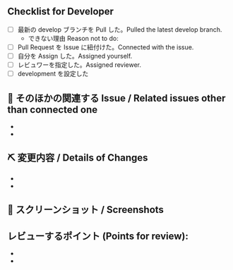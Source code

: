 ## Checklist for Developer

- [ ] 最新の develop ブランチを Pull した。Pulled the latest develop branch.
  - できない理由 Reason not to do:
- [ ] Pull Request を Issue に紐付けた。Connected with the issue.
- [ ] 自分を Assign した。Assigned yourself.
- [ ] レビュワーを指定した。Assigned reviewer.
- [ ] development を設定した

## 📝 そのほかの関連する Issue / Related issues other than connected one

-
-

## ⛏ 変更内容 / Details of Changes

-
-

## 📸 スクリーンショット / Screenshots

## レビューするポイント (Points for review):

-
-
